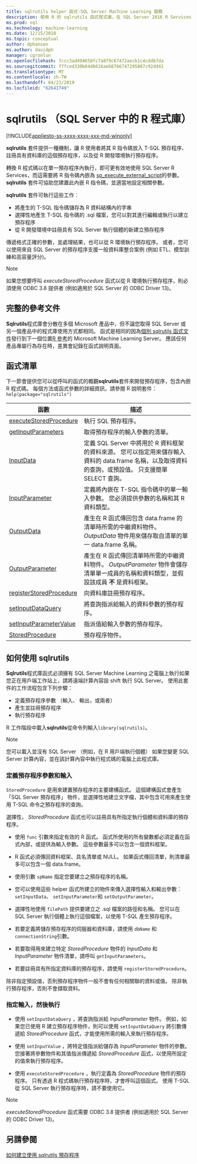 ```yaml
---
title: sqlrutils helper 函式-SQL Server Machine Learning 服務
description: 使用 R 的 sqlrutils 函式程式庫，在 SQL Server 2016 R Services 和 SQL Server 2017 Machine Learning 服務來產生包含 R 指令碼的預存程序。
ms.prod: sql
ms.technology: machine-learning
ms.date: 12/15/2018
ms.topic: conceptual
author: dphansen
ms.author: davidph
manager: cgronlun
ms.openlocfilehash: 7ccc3ad494658fc7a8f9c67472aecb1c4cddb7da
ms.sourcegitcommit: f7fced330b64d6616aeb8766747295807c92dd41
ms.translationtype: MT
ms.contentlocale: zh-TW
ms.lasthandoff: 04/23/2019
ms.locfileid: "62641749"
---
```

# <a name="sqlrutils-r-library-in-sql-server"></a>sqlrutils （SQL Server 中的 R 程式庫）
[!INCLUDE[appliesto-ss-xxxx-xxxx-xxx-md-winonly](../../includes/appliesto-ss-xxxx-xxxx-xxx-md-winonly.md)]

**sqlrutils** 套件提供一種機制，讓 R 使用者將其 R 指令碼放入 T-SQL 預存程序、註冊具有資料庫的這個預存程序，以及從 R 開發環境執行預存程序。 

轉換 R 程式碼以在單一預存程序內執行，即可更有效地使用 SQL Server R Services，而這需要將 R 指令碼內嵌為 [sp_execute_external_script](../../relational-databases/system-stored-procedures/sp-execute-external-script-transact-sql.md)的參數。 **sqlrutils** 套件可協助您建置此內嵌 R 指令碼，並適當地設定相關參數。

**sqlrutils** 套件可執行這些工作︰

- 將產生的 T-SQL 指令碼儲存為 R 資料結構內的字串
- 選擇性地產生 T-SQL 指令碼的 .sql 檔案，您可以對其進行編輯或執行以建立預存程序
- 從 R 開發環境中註冊具有 SQL Server 執行個體的新建立預存程序

傳遞格式正確的參數，並處理結果，也可以從 R 環境執行預存程序。 或者，您可以使用來自 SQL Server 的預存程序支援一般資料庫整合案例 (例如 ETL、模型訓練和高容量評分)。

  > [!NOTE]
  > 如果您想要呼叫 *executeStoredProcedure* 函式以從 R 環境執行預存程序，則必須使用 ODBC 3.8 提供者 (例如適用於 SQL Server 的 ODBC Driver 13)。  
  
## <a name="full-reference-documentation"></a>完整的參考文件

**Sqlrutils**程式庫會分散在多個 Microsoft 產品中，但不論您取得 SQL Server 或另一個產品中的程式庫使用方式都相同。 函式是相同的因為[個別 sqlrutils 函式文件](https://docs.microsoft.com/machine-learning-server/r-reference/revoscaler/revoscaler)發行到下一個位置[R 參考](https://docs.microsoft.com/machine-learning-server/r-reference/introducing-r-server-r-package-reference)的 Microsoft Machine Learning Server。 應該任何產品專屬行為存在時，差異會記錄在函式說明頁面。

## <a name="functions-list"></a>函式清單

下一節會提供您可以從呼叫的函式的概觀**sqlrutils**套件來開發預存程序，包含內嵌 R 程式碼。 每個方法或函式參數的詳細資訊，請參閱 R 說明套件： `help(package="sqlrutils")`

|函數 | 描述 |
|------|-------------|
|[executeStoredProcedure](https://docs.microsoft.com/machine-learning-server/r-reference/sqlrutils/executestoredprocedure)| 執行 SQL 預存程序。|
|[getInputParameters](https://docs.microsoft.com/machine-learning-server/r-reference/sqlrutils/getinputparameters)| 取得預存程序的輸入參數的清單。| 
|[InputData](https://docs.microsoft.com/machine-learning-server/r-reference/sqlrutils/inputdata)| 定義 SQL Server 中將用於 R 資料框架的資料來源。 您可以指定用來儲存輸入資料的 data.frame 名稱，以及取得資料的查詢，或預設值。 只支援簡單 SELECT 查詢。 | 
|[InputParameter](https://docs.microsoft.com/machine-learning-server/r-reference/sqlrutils/inputparameter)| 定義將內嵌在 T-SQL 指令碼中的單一輸入參數。 您必須提供參數的名稱和其 R 資料類型。| 
|[OutputData](https://docs.microsoft.com/machine-learning-server/r-reference/sqlrutils/outputdata)| 產生在 R 函式傳回包含 data.frame 的清單時所需的中繼資料物件。 *OutputData* 物件用來儲存取自清單的單一 data.frame 名稱。| 
|[OutputParameter](https://docs.microsoft.com/machine-learning-server/r-reference/sqlrutils/outputparameter) | 產生在 R 函式傳回清單時所需的中繼資料物件。 *OutputParameter* 物件會儲存清單單一成員的名稱和資料類型，並假設該成員 **不** 是資料框架。 |
|[registerStoredProcedure](https://docs.microsoft.com/machine-learning-server/r-reference/sqlrutils/registerstoredprocedure) | 向資料庫註冊預存程序。|
|[setInputDataQuery](https://docs.microsoft.com/machine-learning-server/r-reference/sqlrutils/setinputdataquery)| 將查詢指派給輸入的資料參數的預存程序。| 
|[setInputParameterValue](https://docs.microsoft.com/machine-learning-server/r-reference/sqlrutils/setinputparametervalue)| 指派值給輸入參數的預存程序。| 
|[StoredProcedure](https://docs.microsoft.com/machine-learning-server/r-reference/sqlrutils/storedprocedure)| 預存程序物件。|


## <a name="how-to-use-sqlrutils"></a>如何使用 sqlrutils

**Sqlrutils**程式庫函式必須擁有 SQL Server Machine Learning 之電腦上執行如果您正在用戶端工作站上，請將遠端計算內容設 shift 執行 SQL Server。 使用此套件的工作流程包含下列步驟：

+ 定義預存程序參數 （輸入、 輸出，或兩者） 
+ 產生並註冊預存程序    
+ 執行預存程序  

R 工作階段中載入**sqlrutils**從命令列輸入`library(sqlrutils)`。

> [!Note]
> 您可以載入並沒有 SQL Server （例如，在 R 用戶端執行個體） 如果您變更 SQL Server 計算內容，並在該計算內容中執行程式碼的電腦上此程式庫。


### <a name="define-stored-procedure-parameters-and-inputs"></a>定義預存程序參數和輸入

`StoredProcedure` 是用來建置預存程序的主要建構函式。 這個建構函式會產生「SQL Server 預存程序」  物件，並選擇性地建立文字檔，其中包含可用來產生使用 T-SQL 命令之預存程序的查詢。 

選擇性， *StoredProcedure* 函式也可以註冊具有所指定執行個體和資料庫的預存程序。

+ 使用 `func` 引數來指定有效的 R 函式。 函式所使用的所有變數都必須定義在函式內部，或提供為輸入參數。 這些參數最多可以包含一個資料框架。

+ R 函式必須傳回資料框架、具名清單或 NULL。 如果函式傳回清單，則清單最多可以包含一個 data.frame。

+ 使用引數 `spName` 指定您要建立之預存程序的名稱。

+ 您可以使用這些 helper 函式所建立的物件來傳入選擇性輸入和輸出參數： `setInputData`、 `setInputParameter`和 `setOutputParameter`。

+  選擇性地使用 `filePath` 提供要建立之 .sql 檔案的路徑和名稱。 您可以在 SQL Server 執行個體上執行這個檔案，以使用 T-SQL 產生預存程序。

+ 若要定義將儲存預存程序的伺服器和資料庫，請使用 `dbName` 和  `connectionString`引數。

+ 若要取得用來建立特定 *StoredProcedure* 物件的 *InputData* 和 *InputParameter* 物件清單，請呼叫 `getInputParameters`。 

+ 若要註冊具有所指定資料庫的預存程序，請使用 `registerStoredProcedure`。

除非指定預設值，否則預存程序物件一般不會有任何相關聯的資料或值。 除非執行預存程序，否則不會擷取資料。 

### <a name="specify-inputs-and-execute"></a>指定輸入，然後執行

+ 使用 `setInputDataQuery` ，將查詢指派給 *InputParameter* 物件。 例如，如果您已使用 R 建立預存程序物件，則可以使用 `setInputDataQuery` 將引數傳遞給 *StoredProcedure* 函式，才能使用所需的輸入來執行預存程序。

+ 使用 `setInputValue` ，將特定值指派給儲存為 *InputParameter* 物件的參數。 您接著將參數物件和其值指派傳遞給 *StoredProcedure* 函式，以使用所設定的值來執行預存程序。

+ 使用 `executeStoredProcedure` ，執行定義為 *StoredProcedure* 物件的預存程序。 只有透過 R 程式碼執行預存程序時，才會呼叫這個函式。 使用 T-SQL 從 SQL Server 執行預存程序時，請不要使用它。

> [!NOTE]
> *executeStoredProcedure* 函式需要 ODBC 3.8 提供者 (例如適用於 SQL Server 的 ODBC Driver 13)。  

## <a name="see-also"></a>另請參閱

[如何建立使用 sqlrutils 預存程序](how-to-create-a-stored-procedure-using-sqlrutils.md)


